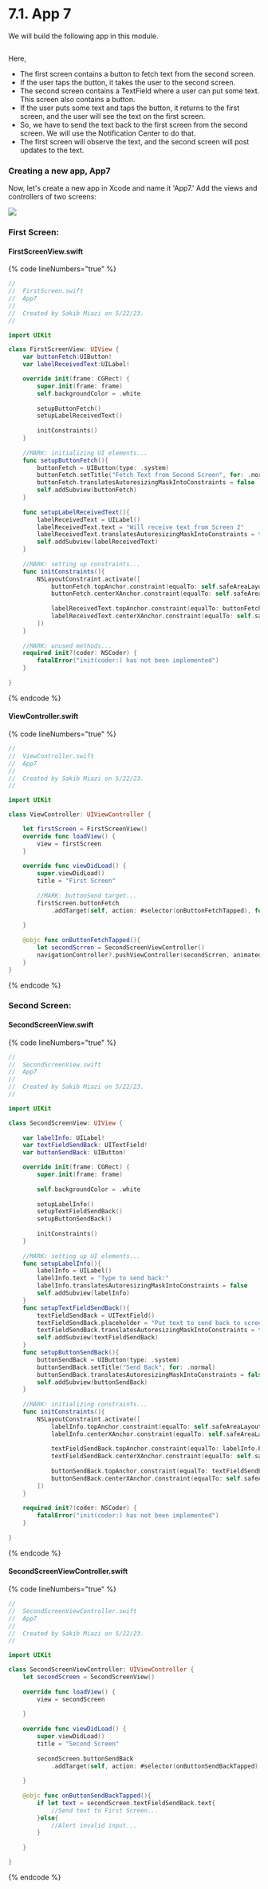 # 7.1. App 7

We will build the following app in this module.

<figure><img src="../.gitbook/assets/app7.1.1.1.gif" alt=""><figcaption></figcaption></figure>

Here,

* The first screen contains a button to fetch text from the second screen.
* If the user taps the button, it takes the user to the second screen.
* The second screen contains a TextField where a user can put some text. This screen also contains a button.
* If the user puts some text and taps the button, it returns to the first screen, and the user will see the text on the first screen.
* So, we have to send the text back to the first screen from the second screen. We will use the Notification Center to do that.
* The first screen will observe the text, and the second screen will post updates to the text.

### Creating a new app, App7

Now, let's create a new app in Xcode and name it 'App7.' Add the views and controllers of two screens:

![](<../.gitbook/assets/Screenshot 2023-05-22 at 5.02.27 PM (1).png>)

### First Screen:

#### FirstScreenView.swift

{% code lineNumbers="true" %}
```swift
//
//  FirstScreen.swift
//  App7
//
//  Created by Sakib Miazi on 5/22/23.
//

import UIKit

class FirstScreenView: UIView {
    var buttonFetch:UIButton!
    var labelReceivedText:UILabel!

    override init(frame: CGRect) {
        super.init(frame: frame)
        self.backgroundColor = .white
        
        setupButtonFetch()
        setupLabelReceivedText()
        
        initConstraints()
    }
    
    //MARK: initializing UI elements...
    func setupButtonFetch(){
        buttonFetch = UIButton(type: .system)
        buttonFetch.setTitle("Fetch Text from Second Screen", for: .normal)
        buttonFetch.translatesAutoresizingMaskIntoConstraints = false
        self.addSubview(buttonFetch)
    }
    
    func setupLabelReceivedText(){
        labelReceivedText = UILabel()
        labelReceivedText.text = "Will receive text from Screen 2"
        labelReceivedText.translatesAutoresizingMaskIntoConstraints = false
        self.addSubview(labelReceivedText)
    }
    
    //MARK: setting up constraints...
    func initConstraints(){
        NSLayoutConstraint.activate([
            buttonFetch.topAnchor.constraint(equalTo: self.safeAreaLayoutGuide.topAnchor, constant: 32),
            buttonFetch.centerXAnchor.constraint(equalTo: self.safeAreaLayoutGuide.centerXAnchor),
            
            labelReceivedText.topAnchor.constraint(equalTo: buttonFetch.bottomAnchor, constant: 32),
            labelReceivedText.centerXAnchor.constraint(equalTo: self.safeAreaLayoutGuide.centerXAnchor),
        ])
    }
    
    //MARK: unused methods...
    required init?(coder: NSCoder) {
        fatalError("init(coder:) has not been implemented")
    }
    
}

```
{% endcode %}

#### ViewController.swift

{% code lineNumbers="true" %}
```swift
//
//  ViewController.swift
//  App7
//
//  Created by Sakib Miazi on 5/22/23.
//

import UIKit

class ViewController: UIViewController {

    let firstScreen = FirstScreenView()
    override func loadView() {
        view = firstScreen
    }
    
    override func viewDidLoad() {
        super.viewDidLoad()
        title = "First Screen"
        
        //MARK: buttonSend target...
        firstScreen.buttonFetch
            .addTarget(self, action: #selector(onButtonFetchTapped), for: .touchUpInside)
        
    }
    
    @objc func onButtonFetchTapped(){
        let secondScrren = SecondScreenViewController()
        navigationController?.pushViewController(secondScrren, animated: true)
    }
}
```
{% endcode %}

### Second Screen:

#### SecondScreenView.swift

{% code lineNumbers="true" %}
```swift
//
//  SecondScreenView.swift
//  App7
//
//  Created by Sakib Miazi on 5/22/23.
//

import UIKit

class SecondScreenView: UIView {
    
    var labelInfo: UILabel!
    var textFieldSendBack: UITextField!
    var buttonSendBack: UIButton!

    override init(frame: CGRect) {
        super.init(frame: frame)
        
        self.backgroundColor = .white
        
        setupLabelInfo()
        setupTextFieldSendBack()
        setupButtonSendBack()
        
        initConstraints()
    }
    
    //MARK: setting up UI elements...
    func setupLabelInfo(){
        labelInfo = UILabel()
        labelInfo.text = "Type to send back:"
        labelInfo.translatesAutoresizingMaskIntoConstraints = false
        self.addSubview(labelInfo)
    }
    func setupTextFieldSendBack(){
        textFieldSendBack = UITextField()
        textFieldSendBack.placeholder = "Put text to send back to screen 1"
        textFieldSendBack.translatesAutoresizingMaskIntoConstraints = false
        self.addSubview(textFieldSendBack)
    }
    func setupButtonSendBack(){
        buttonSendBack = UIButton(type: .system)
        buttonSendBack.setTitle("Send Back", for: .normal)
        buttonSendBack.translatesAutoresizingMaskIntoConstraints = false
        self.addSubview(buttonSendBack)
    }
    
    //MARK: initializing constraints...
    func initConstraints(){
        NSLayoutConstraint.activate([
            labelInfo.topAnchor.constraint(equalTo: self.safeAreaLayoutGuide.topAnchor, constant: 32),
            labelInfo.centerXAnchor.constraint(equalTo: self.safeAreaLayoutGuide.centerXAnchor),
            
            textFieldSendBack.topAnchor.constraint(equalTo: labelInfo.bottomAnchor, constant: 16),
            textFieldSendBack.centerXAnchor.constraint(equalTo: self.safeAreaLayoutGuide.centerXAnchor),
            
            buttonSendBack.topAnchor.constraint(equalTo: textFieldSendBack.bottomAnchor, constant: 8),
            buttonSendBack.centerXAnchor.constraint(equalTo: self.safeAreaLayoutGuide.centerXAnchor),
        ])
    }
    
    required init?(coder: NSCoder) {
        fatalError("init(coder:) has not been implemented")
    }
    
}

```
{% endcode %}

#### SecondScreenViewController.swift

{% code lineNumbers="true" %}
```swift
//
//  SecondScreenViewController.swift
//  App7
//
//  Created by Sakib Miazi on 5/22/23.
//

import UIKit

class SecondScreenViewController: UIViewController {
    let secondScreen = SecondScreenView()
    
    override func loadView() {
        view = secondScreen
    
    }
    
    override func viewDidLoad() {
        super.viewDidLoad()
        title = "Second Screen"
        
        secondScreen.buttonSendBack
            .addTarget(self, action: #selector(onButtonSendBackTapped), for: .touchUpInside)
        
    }
    
    @objc func onButtonSendBackTapped(){
        if let text = secondScreen.textFieldSendBack.text{
            //Send text to First Screen...
        }else{
            //Alert invalid input...
        }
        
    }

}
```
{% endcode %}
